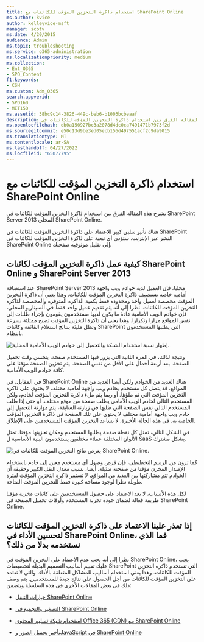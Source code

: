 ```yaml
---
title: استخدام ذاكرة التخزين المؤقت للكائنات مع SharePoint Online
ms.author: kvice
author: kelleyvice-msft
manager: scotv
ms.date: 4/20/2015
audience: Admin
ms.topic: troubleshooting
ms.service: o365-administration
ms.localizationpriority: medium
ms.collection:
- Ent_O365
- SPO_Content
f1.keywords:
- CSH
ms.custom: Adm_O365
search.appverid:
- SPO160
- MET150
ms.assetid: 38bc9c14-3826-449c-beb6-b1003bcbeaaf
description: تشرح هذه المقالة الفرق بين استخدام ذاكرة التخزين المؤقت للكائنات في SharePoint Server 2013 المحلي SharePoint Online.
ms.openlocfilehash: db0a150927bc3a2078d4dc0ca7491471b7973f2d
ms.sourcegitcommit: e50c13d9be3ed05ecb156d497551acf2c9da9015
ms.translationtype: MT
ms.contentlocale: ar-SA
ms.lasthandoff: 04/27/2022
ms.locfileid: "65077795"
---
```

# <a name="using-the-object-cache-with-sharepoint-online"></a>استخدام ذاكرة التخزين المؤقت للكائنات مع SharePoint Online

تشرح هذه المقالة الفرق بين استخدام ذاكرة التخزين المؤقت للكائنات في SharePoint Server 2013 المحلي SharePoint Online.
  
هناك تأثير سلبي كبير للاعتماد على ذاكرة التخزين المؤقت للكائنات في SharePoint النشر عبر الإنترنت. ستؤدي أي تبعية على ذاكرة التخزين المؤقت للكائنات في SharePoint Online إلى تقليل موثوقية صفحتك. 
  
## <a name="how-the-sharepoint-online-and-sharepoint-server-2013-object-cache-works"></a>كيفية عمل ذاكرة التخزين المؤقت لكائنات SharePoint Online و SharePoint Server 2013

عند استضافة SharePoint Server 2013 محليا، فإن العميل لديه خوادم ويب واجهة أمامية خاصة تستضيف ذاكرة التخزين المؤقت للكائنات. وهذا يعني أن ذاكرة التخزين المؤقت مخصصة لعميل واحد ومحدودة فقط بكمية الذاكرة المتوفرة والمخصصة لذاكرة التخزين المؤقت للكائنات. نظرا إلى أنه يتم تقديم عميل واحد فقط في السيناريو المحلي، فإن خوادم الويب الأمامية عادة ما يكون لديها مستخدمون يقومون بإجراء طلبات إلى نفس المواقع مرارا وتكرارا. وهذا يعني أن ذاكرة التخزين المؤقت تصبح ممتلئة بسرعة وتظل مليئة بنتائج استعلام القائمة وكائنات SharePoint التي يطلبها المستخدمون بانتظام.
  
![إظهار نسبة استخدام الشبكة والتحميل إلى خوادم الويب الأمامية المحلية.](../media/a0d38b36-4909-4abb-8d4e-4930814bb3de.png)
  
ونتيجة لذلك، في المرة الثانية التي يزور فيها المستخدم صفحة، يتحسن وقت تحميل الصفحة. بعد أربعة أحمال على الأقل من نفس الصفحة، يتم تخزين الصفحة مؤقتا على كافة خوادم الويب الأمامية.
  
في المقابل، في SharePoint Online هناك العديد من الخوادم ولكن أيضا العديد من المواقع. قد يتصل كل مستخدم بخادم ويب واجهة أمامية مختلف لا يحتوي على ذاكرة التخزين المؤقت التي تم ملؤها. أو ربما يتم ملء ذاكرة التخزين المؤقت لخادم، ولكن المستخدم التالي لخادم الويب الأمامي يطلب صفحة من موقع مختلف. أو حتى إذا طلب المستخدم التالي نفس الصفحة التي طلبها في زيارته السابقة، يتم موازنة التحميل إلى خادم ويب واجهة أمامية مختلف لا يحتوي على تلك الصفحة في ذاكرة التخزين المؤقت الخاصة به. في هذه الحالة الأخيرة، لا يساعد التخزين المؤقت المستخدمين على الإطلاق.
  
في الشكل التالي، تمثل كل نقطة صفحة يطلبها المستخدم ومكان تخزينها مؤقتا. تمثل الألوان المختلفة عملاء مختلفين يستخدمون البنية الأساسية ل SaaS بشكل مشترك.
  
![يعرض نتائج التخزين المؤقت للكائنات في SharePoint Online.](../media/25d04011-ef83-4cb7-9e04-a6ed490f63c3.png)
  
كما ترون من الرسم التخطيطي، فإن فرص وصول أي مستخدم معين إلى خادم باستخدام الإصدار المخزن مؤقتا من صفحته ضئيلة. أيضا، بسبب معدل النقل الكبير وحقيقة أن الخوادم تتم مشاركتها بين العديد من المواقع، لا تستمر ذاكرة التخزين المؤقت لفترة طويلة نظرا لوجود مساحة كبيرة فقط للتخزين المؤقت المتاحة.
  
لكل هذه الأسباب، لا يعد الاعتماد على حصول المستخدمين على كائنات مخزنة مؤقتا طريقة فعالة لضمان جودة تجربة المستخدم وأوقات تحميل الصفحة في SharePoint Online.
  
## <a name="if-we-cant-rely-on-the-object-cache-to-improve-performance-in-sharepoint-online-what-do-we-use-instead"></a>إذا تعذر علينا الاعتماد على ذاكرة التخزين المؤقت للكائنات لتحسين الأداء في SharePoint Online، فما الذي نستخدمه بدلا من ذلك؟

نظرا إلى أنه يجب عدم الاعتماد على التخزين المؤقت في SharePoint Online، يجب عليك تقييم أساليب التصميم البديلة لتخصيصات SharePoint التي تستخدم ذاكرة التخزين المؤقت للكائنات. وهذا يعني استخدام أساليب للمشاكل المتعلقة بالأداء، والتي لا تعتمد على التخزين المؤقت للكائنات من أجل الحصول على نتائج جيدة للمستخدمين. يتم وصف ذلك في بعض المقالات الأخرى في هذه السلسلة ويتضمن:
  
- [خيارات التنقل SharePoint Online](navigation-options-for-sharepoint-online.md)
    
- [التصغير والتجميع في SharePoint Online](minification-and-bundling-in-sharepoint-online.md)
    
- [استخدام شبكة تسليم المحتوى Office 365 (CDN) مع SharePoint Online](use-microsoft-365-cdn-with-spo.md)
    
- [تأخير تحميل الصور وJavaScript في SharePoint Online](delay-loading-images-and-javascript-in-sharepoint-online.md)
    